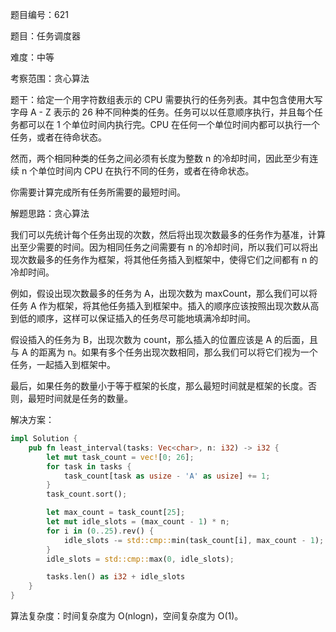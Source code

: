 题目编号：621

题目：任务调度器

难度：中等

考察范围：贪心算法

题干：给定一个用字符数组表示的 CPU 需要执行的任务列表。其中包含使用大写字母 A - Z 表示的 26 种不同种类的任务。任务可以以任意顺序执行，并且每个任务都可以在 1 个单位时间内执行完。CPU 在任何一个单位时间内都可以执行一个任务，或者在待命状态。

然而，两个相同种类的任务之间必须有长度为整数 n 的冷却时间，因此至少有连续 n 个单位时间内 CPU 在执行不同的任务，或者在待命状态。

你需要计算完成所有任务所需要的最短时间。

解题思路：贪心算法

我们可以先统计每个任务出现的次数，然后将出现次数最多的任务作为基准，计算出至少需要的时间。因为相同任务之间需要有 n 的冷却时间，所以我们可以将出现次数最多的任务作为框架，将其他任务插入到框架中，使得它们之间都有 n 的冷却时间。

例如，假设出现次数最多的任务为 A，出现次数为 maxCount，那么我们可以将任务 A 作为框架，将其他任务插入到框架中。插入的顺序应该按照出现次数从高到低的顺序，这样可以保证插入的任务尽可能地填满冷却时间。

假设插入的任务为 B，出现次数为 count，那么插入的位置应该是 A 的后面，且与 A 的距离为 n。如果有多个任务出现次数相同，那么我们可以将它们视为一个任务，一起插入到框架中。

最后，如果任务的数量小于等于框架的长度，那么最短时间就是框架的长度。否则，最短时间就是任务的数量。

解决方案：

```rust
impl Solution {
    pub fn least_interval(tasks: Vec<char>, n: i32) -> i32 {
        let mut task_count = vec![0; 26];
        for task in tasks {
            task_count[task as usize - 'A' as usize] += 1;
        }
        task_count.sort();

        let max_count = task_count[25];
        let mut idle_slots = (max_count - 1) * n;
        for i in (0..25).rev() {
            idle_slots -= std::cmp::min(task_count[i], max_count - 1);
        }
        idle_slots = std::cmp::max(0, idle_slots);

        tasks.len() as i32 + idle_slots
    }
}
```

算法复杂度：时间复杂度为 O(nlogn)，空间复杂度为 O(1)。